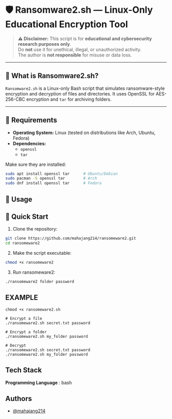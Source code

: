 # 🛡️ Ransomware2.sh — Linux-Only Educational Encryption Tool

> **⚠️ Disclaimer:** This script is for **educational and cybersecurity research purposes only**.  
> Do **not** use it for unethical, illegal, or unauthorized activity.  
> The author is **not responsible** for misuse or data loss.

---

## 📂 What is Ransomware2.sh?

`Ransomware2.sh` is a Linux-only Bash script that simulates ransomware-style encryption and decryption of files and directories. It uses OpenSSL for AES-256-CBC encryption and `tar` for archiving folders.

---

## 🧰 Requirements

- **Operating System:** Linux (tested on distributions like Arch, Ubuntu, Fedora)
- **Dependencies:**
  - `openssl`
  - `tar`

Make sure they are installed:

```bash
sudo apt install openssl tar      # Ubuntu/Debian
sudo pacman -S openssl tar        # Arch
sudo dnf install openssl tar      # Fedora
```

## 📖 Usage

## 🚀 Quick Start

1. Clone the repository:

```bash
git clone https://github.com/mahajang214/ransomeware2.git
cd ransomeware2
```

2. Make the script executable:

```bash
chmod +x ransomeware2
```

3. Run ransomeware2:

```bash
./ransomeware2 folder password
```

## EXAMPLE

```
chmod +x ransomeware2.sh

# Encrypt a file
./ransomeware2.sh secret.txt password

# Encrypt a folder
./ransomeware2.sh my_folder password

# Decrypt
./ransomeware2.sh secret.txt password
./ransomeware2.sh my_folder password
```

## Tech Stack

**Programming Language** : bash

## Authors

- [@mahajang214](https://www.github.com/mahajang214)
